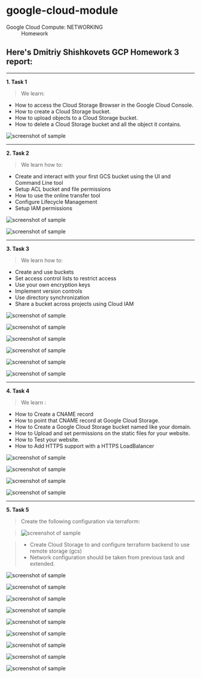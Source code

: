 # google-cloud-module

<dl>
  <dt>Google Cloud Compute: NETWORKING </dt>

  <dd>Homework</dd>
</dl>

## Here's Dmitriy Shishkovets GCP Homework 3 report:
***
**1. Task 1**

>We learn:
* How to access the Cloud Storage Browser in the Google Cloud Console.
* How to create a Cloud Storage bucket.
* How to upload objects to a Cloud Storage bucket.
* How to delete a Cloud Storage bucket and all the object it contains.

![screenshot of sample](pic/1/1.png)<br>
***
**2.  Task 2**

>We learn how to:
* Create and interact with your first GCS bucket using the UI and Command Line tool
* Setup ACL bucket and file permissions
* How to use the online transfer tool
* Configure Lifecycle Management
* Setup IAM permissions

![screenshot of sample](pic/2/2.png)  <br>

![screenshot of sample](pic/2/3.png)  <br>
***
**3.  Task 3**

>We learn how to:
* Create and use buckets
* Set access control lists to restrict access
* Use your own encryption keys
* Implement version controls
* Use directory synchronization
* Share a bucket across projects using Cloud IAM

![screenshot of sample](pic/3/4.png)  <br>

![screenshot of sample](pic/3/5.png)  <br>

![screenshot of sample](pic/3/6.png)  <br>

![screenshot of sample](pic/3/7.png)  <br>

![screenshot of sample](pic/3/8.png)  <br>

![screenshot of sample](pic/3/9.png)  <br>
***
**4.  Task 4**

>We learn :
* How to Create a CNAME record
* How to point that CNAME record at Google Cloud Storage.
* How to Create a Google Cloud Storage bucket named like your domain.
* How to Upload and set permissions on the static files for your website.
* How to Test your website.
* How to Add HTTPS support with a HTTPS LoadBalancer

![screenshot of sample](pic/4/11.png)  <br>

![screenshot of sample](pic/4/12.png)  <br>

![screenshot of sample](pic/4/13.png)  <br>

![screenshot of sample](pic/4/14.png)  <br>
***
**5.  Task 5**
>Create the following configuration via terraform:

>![screenshot of sample](pic/5/15.png)  <br>

>* Create Cloud Storage to and configure terraform backend to use remote storage (gcs)
>* Network configuration should be taken from previous task and extended.

![screenshot of sample](pic/5/16.png)  <br>

![screenshot of sample](pic/5/17.png)  <br>

![screenshot of sample](pic/5/18.png)  <br>

![screenshot of sample](pic/5/19.png)  <br>

![screenshot of sample](pic/5/20.png)  <br>

![screenshot of sample](pic/5/21.png)  <br>

![screenshot of sample](pic/5/22.png)  <br>

![screenshot of sample](pic/5/23.png)  <br>

![screenshot of sample](pic/5/24.png)  <br>
